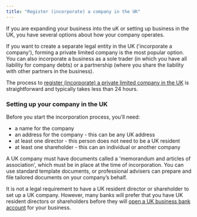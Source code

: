 ```yaml
---
title: "Register (incorporate) a company in the UK"
---
```


If you are expanding your business into the uK or setting up business in the UK, you have several options about how your company operates.

If you want to create a separate legal entity in the UK ('incorporate a company'), forming a private limited company is the most popular option. You can also incorporate a business as a sole trader (in which you have all liability for company debts) or a partnership (where you share the liability with other partners in the business).

The process to [register (incorporate) a private limited company in the UK](https://www.gov.uk/set-up-business-uk/register-your-business-in-the-uk) is straightforward and typically takes less than 24 hours.
 
### Setting up your company in the UK
Before you start the incorporation process, you’ll need:
* a name for the company
* an address for the company - this can be any UK address
* at least one director - this person does not need to be a UK resident
* at least one shareholder - this can an individual or another company
 
A UK company must have documents called a 'memorandum and articles of association', which must be in place at the time of incorporation. You can use standard template documents, or professional advisers can prepare and file tailored documents on your company’s behalf.

It is not a legal requirement to have a UK resident director or shareholder to set up a UK company. However, many banks will prefer that you have UK resident directors or shareholders before they will [open a UK business bank account](/setup-guide/open-a-business-account/) for your business.
